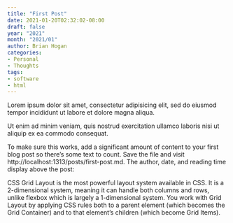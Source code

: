 ```yaml
---
title: "First Post"
date: 2021-01-20T02:32:02-08:00
draft: false
year: "2021"
month: "2021/01"
author: Brian Hogan
categories:
- Personal
- Thoughts
tags:
- software
- html
---
```

Lorem ipsum dolor sit amet, consectetur adipisicing elit, sed do
eiusmod
tempor incididunt ut labore et dolore magna aliqua.
<!--more-->
Ut enim ad minim veniam, quis nostrud exercitation ullamco laboris nisi
ut
aliquip ex ea commodo consequat.

To make sure this works, add a significant amount of content to
your first blog post so there’s some text to count.
Save the file and visit http://localhost:1313/posts/first-post.md. The
author, date, and reading time display above the post:

CSS Grid Layout is the most powerful layout system available in CSS. It is a 2-dimensional system, meaning it can handle both columns and rows, unlike flexbox which is largely a 1-dimensional system. You work with Grid Layout by applying CSS rules both to a parent element (which becomes the Grid Container) and to that element’s children (which become Grid Items).
